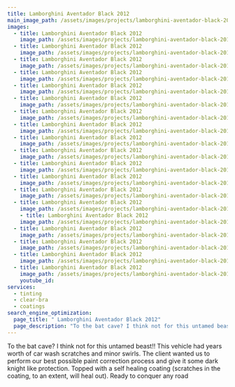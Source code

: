 ```yaml
---
title: Lamborghini Aventador Black 2012
main_image_path: /assets/images/projects/lamborghini-aventador-black-2012/20150706_114915.jpg
images:
  - title: Lamborghini Aventador Black 2012
    image_path: /assets/images/projects/lamborghini-aventador-black-2012/20151121_125115.jpg
  - title: Lamborghini Aventador Black 2012
    image_path: /assets/images/projects/lamborghini-aventador-black-2012/20150706_115010.jpg
  - title: Lamborghini Aventador Black 2012
    image_path: /assets/images/projects/lamborghini-aventador-black-2012/20150706_114948.jpg
  - title: Lamborghini Aventador Black 2012
    image_path: /assets/images/projects/lamborghini-aventador-black-2012/20150706_114930.jpg
  - title: Lamborghini Aventador Black 2012
    image_path: /assets/images/projects/lamborghini-aventador-black-2012/20150706_114903.jpg
  - title: Lamborghini Aventador Black 2012
    image_path: /assets/images/projects/lamborghini-aventador-black-2012/20150706_114805.jpg
  - title: Lamborghini Aventador Black 2012
    image_path: /assets/images/projects/lamborghini-aventador-black-2012/20150706_114744.jpg
  - title: Lamborghini Aventador Black 2012
    image_path: /assets/images/projects/lamborghini-aventador-black-2012/20150705_170655.jpg
  - title: Lamborghini Aventador Black 2012
    image_path: /assets/images/projects/lamborghini-aventador-black-2012/20150703_205534.jpg
  - title: Lamborghini Aventador Black 2012
    image_path: /assets/images/projects/lamborghini-aventador-black-2012/20150703_132457.jpg
  - title: Lamborghini Aventador Black 2012
    image_path: /assets/images/projects/lamborghini-aventador-black-2012/20150703_132433.jpg
  - title: Lamborghini Aventador Black 2012
    image_path: /assets/images/projects/lamborghini-aventador-black-2012/880x0_p1a4s35l7jm9fpjdj6fuod14gv1b.jpg
  - title: Lamborghini Aventador Black 2012
    image_path: /assets/images/projects/lamborghini-aventador-black-2012/880x0_p1a4s35l7jlsukvq1k3k2icprq1d.jpg
  - title: Lamborghini Aventador Black 2012
    image_path: /assets/images/projects/lamborghini-aventador-black-2012/880x0_p1a4s35l7jcgpjeg1n2d12ofbe91e.jpg
    - title: Lamborghini Aventador Black 2012
    image_path: /assets/images/projects/lamborghini-aventador-black-2012/880x0_p1a4s35l7j1912c6tbesrlkst61c.jpg
  - title: Lamborghini Aventador Black 2012
    image_path: /assets/images/projects/lamborghini-aventador-black-2012/880x0_p1a4s35l7j1n7s1lsr16oi1b323gq19.jpg
  - title: Lamborghini Aventador Black 2012
    image_path: /assets/images/projects/lamborghini-aventador-black-2012/880x0_p1a4s35l7j1lnfv09149l1lba107718.jpg
  - title: Lamborghini Aventador Black 2012
    image_path: /assets/images/projects/lamborghini-aventador-black-2012/880x0_p1a4s35l7j1l5kqmi1fao6cubbq1a.jpg
  - title: Lamborghini Aventador Black 2012
    image_path: /assets/images/projects/lamborghini-aventador-black-2012/880x0_aventador_cover.jpg
    youtube_id:
services:
  - tinting
  - clear-bra
  - coatings
search_engine_optimization:
  page_title: " Lamborghini Aventador Black 2012"
  page_description: "To the bat cave? I think not for this untamed beast!! This vehicle had years worth of car wash scratches and minor swirls."
---
```

To the bat cave? I think not for this untamed beast!! This vehicle had years worth of car wash scratches and minor swirls. The client wanted us to perform our best possible paint correction process and give it some dark knight like protection. Topped with a self healing coating (scratches in the coating, to an extent, will heal out). Ready to conquer any road
